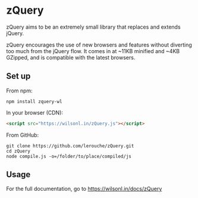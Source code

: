 # zQuery

zQuery aims to be an extremely small library that replaces and extends jQuery.

zQuery encourages the use of new browsers and features without diverting too much from the jQuery flow.
It comes in at ~11KB minified and ~4KB GZipped, and is compatible with the latest browsers.

Set up
-----

From npm:

````
npm install zquery-wl
````

In your browser (CDN):

````html
<script src="https://wilsonl.in/zQuery.js"></script>
````

From GitHub:

````
git clone https://github.com/lerouche/zQuery.git
cd zQuery
node compile.js -o=/folder/to/place/compiled/js
````

Usage
-----

For the full documentation, go to https://wilsonl.in/docs/zQuery
